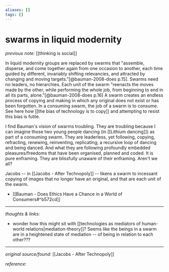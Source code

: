 ```yaml
---
aliases: []
tags: []
---
```


# swarms in liquid modernity

_previous note:_ [[thinking is social]]

In liquid modernity groups are replaced by swarms that "assemble, disperse, and come together again from one occasion to another, each time guided by different, invariably shifting relevancies, and attracted by changing and moving targets."[@bauman-2008-does p.15]. Swarms need no leaders, no hierarchies. Each unit of the swarm "reenacts the moves made by the other, while performing the whole job, from beginning to end in all its parts, alone."[@bauman-2008-does p.16] A swarm creates an endless process of copying and making in which any original does not exist or has been forgotten. In a consuming swarm, the job of a swarm is to consume. See here how [[the bias of technology is to copy]] and attempting to resist this bias is futile.

I find Bauman's vision of swarms troubling. They are troubling because I can imagine those two young people dancing (in [[Lithium dancing]]) as part of a consuming swarm. They are leaderless, yet following, copying, refracting, renewing, reinventing, replicating; a recursive loop of dancing and being danced. And what they are following profoundly embedded pleasures/freedoms that have been organised, planned and coded. It is pure enframing. They are blissfully unaware of their enframing. Aren't we all?

Jacobs -- in [[Jacobs - After Technopoly]] -- likens a swarm to incessant copying of images that no longer have an original, and that are each unit of the swarm.

- [[Bauman - Does Ethics Have a Chance in a World of Consumers#^b572cd]]

---

_thoughts & links:_

- wonder how this might sit with [[technologies as mediators of human-world relations|mediation-theory]]? Seems like the beings in a swarm are in a heightened state of mediation -- of being in relation to each other???


---

_original source/found:_ [[Jacobs - After Technopoly]]

_reference:_ 
